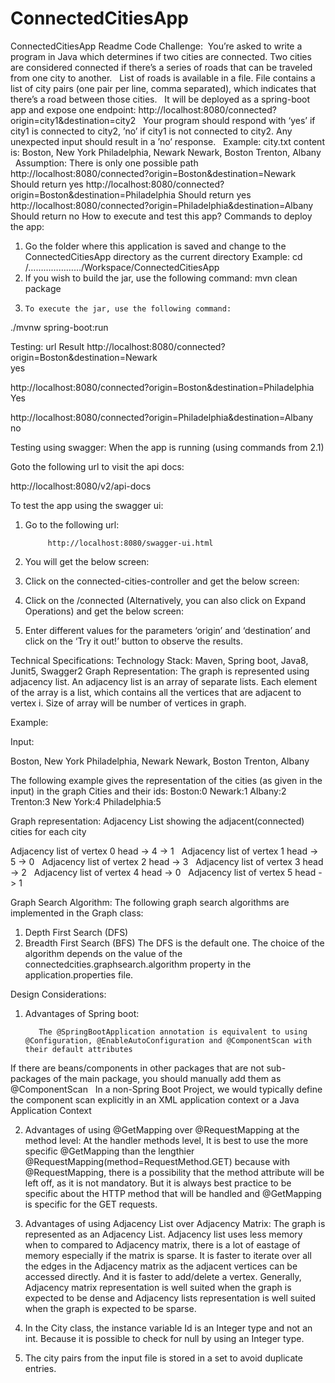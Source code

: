 # ConnectedCitiesApp

ConnectedCitiesApp
Readme
Code Challenge: 
You’re asked to write a program in Java which determines if two cities are connected.
Two cities are considered connected if there’s a series of roads that can be traveled from one city to another.
 
List of roads is available in a file.
File contains a list of city pairs (one pair per line, comma separated), which indicates that there’s a road between those cities.
 
It will be deployed as a spring-boot app and expose one endpoint:
http://localhost:8080/connected?origin=city1&destination=city2
 
Your program should respond with ‘yes’ if city1 is connected to city2, ’no’ if city1 is not connected to city2.
Any unexpected input should result in a ’no’ response.
 
Example:
city.txt content is:
Boston, New York
Philadelphia, Newark
Newark, Boston
Trenton, Albany
 
Assumption: There is only one possible path
 
http://localhost:8080/connected?origin=Boston&destination=Newark
Should return yes
http://localhost:8080/connected?origin=Boston&destination=Philadelphia
Should return yes
http://localhost:8080/connected?origin=Philadelphia&destination=Albany
Should return no
How to execute and test this app?
Commands to deploy the app:
1.	Go the folder where this application is saved and change to the ConnectedCitiesApp directory as the current directory
Example:
cd /…………………/Workspace/ConnectedCitiesApp
2.	<Optional> If you wish to build the jar, use the following command:
mvn clean package
3.	   To execute the jar, use the following command:
./mvnw spring-boot:run
      
Testing:
url
    Result
 http://localhost:8080/connected?origin=Boston&destination=Newark            
yes

http://localhost:8080/connected?origin=Boston&destination=Philadelphia
Yes



http://localhost:8080/connected?origin=Philadelphia&destination=Albany
no


Testing using swagger:
When the app is running (using commands from 2.1)

Goto the following url to visit the api docs:

http://localhost:8080/v2/api-docs

To test the app using the swagger ui:

1.	Go to the following url:

             http://localhost:8080/swagger-ui.html

2.	You will get the below screen:


3.	Click on the connected-cities-controller and get the below screen: 



4.	Click on the /connected (Alternatively, you can also click on Expand Operations) and get the below screen:




5.	Enter different values for the parameters ‘origin’ and ‘destination’ and click on the ‘Try it out!’ button to observe the results.




Technical Specifications:
Technology Stack:
Maven, Spring boot, Java8, Junit5, Swagger2
Graph Representation:
The graph is represented using adjacency list. An adjacency list is an array of separate lists. Each element of the array is a list, which contains all the vertices that are adjacent to vertex i. Size of array will be number of vertices in graph.







Example:

Input:

Boston, New York
Philadelphia, Newark
Newark, Boston
Trenton, Albany

The following example gives the representation of the cities (as given in the input) in the graph
Cities and their ids:
Boston:0
Newark:1
Albany:2
Trenton:3
New York:4
Philadelphia:5

Graph representation: Adjacency List showing the adjacent(connected) cities for each city

Adjacency list of vertex 0
head -> 4 -> 1
 
Adjacency list of vertex 1
head -> 5 -> 0
 
Adjacency list of vertex 2
head -> 3
 
Adjacency list of vertex 3
head -> 2
 
Adjacency list of vertex 4
head -> 0
 
Adjacency list of vertex 5
head -> 1

Graph Search Algorithm:
The following graph search algorithms are implemented in the Graph class:
1.	Depth First Search (DFS) 
2.	Breadth First Search (BFS)
The DFS is the default one. 
The choice of the algorithm depends on the value of the connectedcities.graphsearch.algorithm property in the application.properties file. 

Design Considerations:
1.	Advantages of Spring boot:

           The @SpringBootApplication annotation is equivalent to using     @Configuration, @EnableAutoConfiguration and @ComponentScan with their default attributes

If there are beans/components in other packages that are not sub-packages of the main package, you should manually add them as @ComponentScan
 
In a non-Spring Boot Project, we would typically define the component scan explicitly in an XML application context or a Java Application Context


2.	Advantages of using @GetMapping over @RequestMapping at the method level:
                 At the handler methods level,  It is best to use the more specific @GetMapping than the lengthier @RequestMapping(method=RequestMethod.GET) because with @RequestMapping, there is a possibility that the method attribute will be left off, as it is not mandatory.
But it is always best practice to be specific about the HTTP method that will be handled and @GetMapping is specific for the GET requests.


3.	Advantages of using Adjacency List over Adjacency Matrix:
                        The graph is represented as an Adjacency List. Adjacency list uses less memory when to compared to Adjacency matrix, there is a lot of eastage of memory especially if the matrix is sparse.
It is faster to iterate over all the edges in the Adjacency matrix as the adjacent vertices can be accessed directly.
And it is faster to add/delete a vertex.
Generally, Adjacency matrix representation is well suited when the graph is expected to be dense and Adjacency lists representation is well suited when the graph is expected to be sparse.

4.	In the City class, the instance variable Id is an Integer type and not an int. Because it is possible to check for null by using an Integer type.
5.	The city pairs from the input file is stored in a set to avoid duplicate entries.

